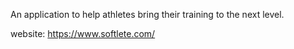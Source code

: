 An application to help athletes bring their training to the next level.

website: https://www.softlete.com/
